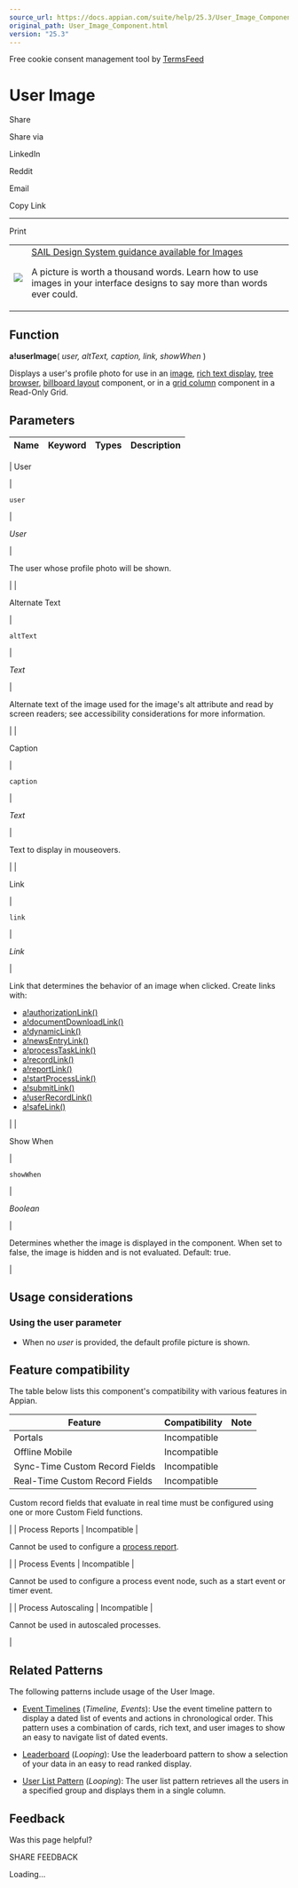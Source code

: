 ```yaml
---
source_url: https://docs.appian.com/suite/help/25.3/User_Image_Component.html
original_path: User_Image_Component.html
version: "25.3"
---
```


Free cookie consent management tool by [TermsFeed](https://www.termsfeed.com/)

# User Image

Share

Share via

LinkedIn

Reddit

Email

Copy Link

* * *

Print

<table><tbody><tr><td><a href="/suite/help/25.3/sail/home.html"><img class="ds-release-icon" src="images/design-sys/sail.png"></a></td><td><a class="ds-release-notice-a ds-release-notice-a-big" href="/suite/help/25.3/sail/ux-images.html">SAIL Design System guidance available for Images</a><p class="ds-release-notice-p">A picture is worth a thousand words. Learn how to use images in your interface designs to say more than words ever could.</p></td></tr></tbody></table>

## Function

**a!userImage**( _user, altText, caption, link, showWhen_ )

Displays a user's profile photo for use in an [image](Image_Component.html), [rich text display](Rich_Text_Component.html), [tree browser](Tree_Browser_Component.html), [billboard layout](Billboard_Layout.html) component, or in a [grid column](Grid_Column_Component.html) component in a Read-Only Grid.

## Parameters

| Name | Keyword | Types | Description |
| --- | --- | --- | --- |
|
User

 |

`user`

 |

_User_

 |

The user whose profile photo will be shown.

 |
|

Alternate Text

 |

`altText`

 |

_Text_

 |

Alternate text of the image used for the image's alt attribute and read by screen readers; see accessibility considerations for more information.

 |
|

Caption

 |

`caption`

 |

_Text_

 |

Text to display in mouseovers.

 |
|

Link

 |

`link`

 |

_Link_

 |

Link that determines the behavior of an image when clicked. Create links with:

-   [a!authorizationLink()](authorization_link_component.html)
-   [a!documentDownloadLink()](Document_Link_Component.html)
-   [a!dynamicLink()](Dynamic_Link_Component.html)
-   [a!newsEntryLink()](News_Entry_Link_Component.html)
-   [a!processTaskLink()](Process_Task_Link_Component.html)
-   [a!recordLink()](Record_Link_Component.html)
-   [a!reportLink()](Report_Link_Component.html)
-   [a!startProcessLink()](Start_Process_Link_Component.html)
-   [a!submitLink()](Submit_Link_Component.html)
-   [a!userRecordLink()](User_Record_Link_Component.html)
-   [a!safeLink()](Web_Link_Component.html)

 |
|

Show When

 |

`showWhen`

 |

_Boolean_

 |

Determines whether the image is displayed in the component. When set to false, the image is hidden and is not evaluated. Default: true.

 |

## Usage considerations

### Using the user parameter

-   When no _user_ is provided, the default profile picture is shown.

## Feature compatibility

The table below lists this component's compatibility with various features in Appian.

| Feature | Compatibility | Note |
| --- | --- | --- |
| Portals | Incompatible |  |
| Offline Mobile | Incompatible |  |
| Sync-Time Custom Record Fields | Incompatible |  |
| Real-Time Custom Record Fields | Incompatible |
Custom record fields that evaluate in real time must be configured using one or more Custom Field functions.

 |
| Process Reports | Incompatible |

Cannot be used to configure a [process report](Process_Reports.html).

 |
| Process Events | Incompatible |

Cannot be used to configure a process event node, such as a start event or timer event.

 |
| Process Autoscaling | Incompatible |

Cannot be used in autoscaled processes.

 |

## Related Patterns

The following patterns include usage of the User Image.

-   [Event Timelines](/suite/help/25.3/event-timeline-pattern.html) (_Timeline, Events_): Use the event timeline pattern to display a dated list of events and actions in chronological order. This pattern uses a combination of cards, rich text, and user images to show an easy to navigate list of dated events.

-   [Leaderboard](/suite/help/25.3/leaderboard-pattern.html) (_Looping_): Use the leaderboard pattern to show a selection of your data in an easy to read ranked display.

-   [User List Pattern](/suite/help/25.3/user-list-pattern.html) (_Looping_): The user list pattern retrieves all the users in a specified group and displays them in a single column.

## Feedback

Was this page helpful?

SHARE FEEDBACK

Loading...
